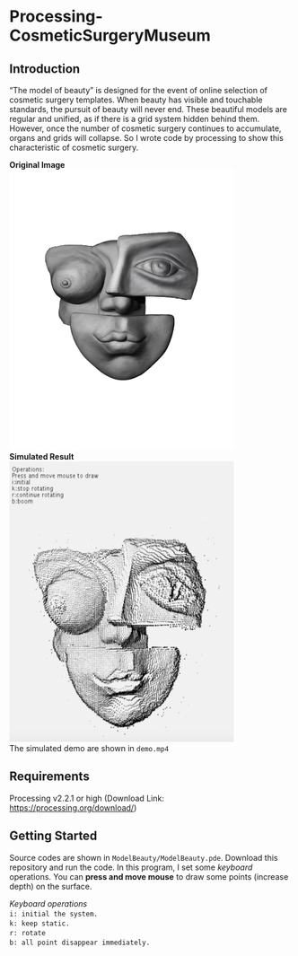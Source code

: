 # Processing-CosmeticSurgeryMuseum

## Introduction  
“The model of beauty” is designed for the event of online selection of cosmetic surgery templates. When beauty has visible and touchable standards, the pursuit of beauty will never end. These beautiful models are regular and unified, as if there is a grid system hidden behind them. However, once the number of cosmetic surgery continues to accumulate, organs and grids will collapse. So I wrote code by processing to show this characteristic of cosmetic surgery.  
  
**Original Image**  
<img src="https://github.com/Qianqianshi1/Processing-CosmeticSurgeryMuseum/blob/main/ModelBeauty/InputImage.jpg" width=400 height=500>  
**Simulated Result**  
<img src="https://github.com/Qianqianshi1/Processing-CosmeticSurgeryMuseum/blob/main/ScreenShot.jpg" width=400 height=500>  
The simulated demo are shown in `demo.mp4`  

## Requirements
Processing v2.2.1 or high (Download Link: https://processing.org/download/)

## Getting Started  
Source codes are shown in `ModelBeauty/ModelBeauty.pde`. 
Download this repository and run the code. In this program, I set some *keyboard* operations. You can **press and move mouse** to draw some points (increase depth) on the surface.
  
*Keyboard operations*  
`i: initial the system.`  
`k: keep static.`  
`r: rotate`  
`b: all point disappear immediately.`

